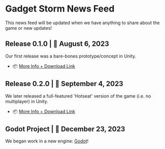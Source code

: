 # Gadget Storm News Feed

This news feed will be updated when we have anything to share about the game or new updates!

## Release 0.1.0 | 📆 August 6, 2023

Our first release was a bare-bones prototype/concept in Unity.

- 📦 [More Info + Download Link](https://github.com/orgs/crystal-expedition/discussions/3)

## Release 0.2.0 | 📆 September 4, 2023

We later released a full-featured 'Hotseat' version of the game (i.e. no multiplayer) in Unity.

- 📦 [More Info + Download Link](https://github.com/orgs/crystal-expedition/discussions/5)

## Godot Project | 📆 December 23, 2023

We began work in a new engine: [Godot](https://godotengine.org/)!
